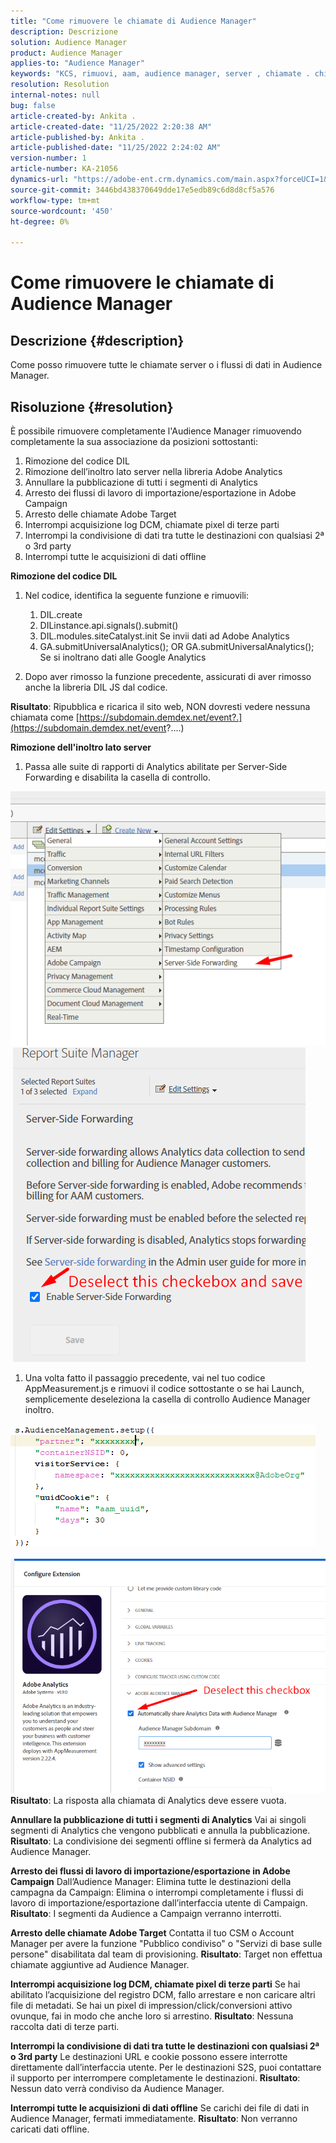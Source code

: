 ```yaml
---
title: "Come rimuovere le chiamate di Audience Manager"
description: Descrizione
solution: Audience Manager
product: Audience Manager
applies-to: "Audience Manager"
keywords: "KCS, rimuovi, aam, audience manager, server , chiamate . chiamate server"
resolution: Resolution
internal-notes: null
bug: false
article-created-by: Ankita .
article-created-date: "11/25/2022 2:20:38 AM"
article-published-by: Ankita .
article-published-date: "11/25/2022 2:24:02 AM"
version-number: 1
article-number: KA-21056
dynamics-url: "https://adobe-ent.crm.dynamics.com/main.aspx?forceUCI=1&pagetype=entityrecord&etn=knowledgearticle&id=a6cfc2bc-676c-ed11-9562-6045bd006239"
source-git-commit: 3446bd438370649dde17e5edb89c6d8d8cf5a576
workflow-type: tm+mt
source-wordcount: '450'
ht-degree: 0%

---
```


# Come rimuovere le chiamate di Audience Manager

## Descrizione {#description}

Come posso rimuovere tutte le chiamate server o i flussi di dati in Audience Manager.

## Risoluzione {#resolution}


È possibile rimuovere completamente l&#39;Audience Manager rimuovendo completamente la sua associazione da posizioni sottostanti:

1. Rimozione del codice DIL
2. Rimozione dell’inoltro lato server nella libreria Adobe Analytics
3. Annullare la pubblicazione di tutti i segmenti di Analytics
4. Arresto dei flussi di lavoro di importazione/esportazione in Adobe Campaign
5. Arresto delle chiamate Adobe Target
6. Interrompi acquisizione log DCM, chiamate pixel di terze parti
7. Interrompi la condivisione di dati tra tutte le destinazioni con qualsiasi 2ª o 3rd party
8. Interrompi tutte le acquisizioni di dati offline


<b>Rimozione del codice DIL</b>

1. Nel codice, identifica la seguente funzione e rimuovili:

   1. DIL.create
   2. DILinstance.api.signals().submit()
   3. DIL.modules.siteCatalyst.init Se invii dati ad Adobe Analytics
   4. GA.submitUniversalAnalytics(); OR GA.submitUniversalAnalytics();  Se si inoltrano dati alle Google Analytics
2. Dopo aver rimosso la funzione precedente, assicurati di aver rimosso anche la libreria DIL JS dal codice.


<b>Risultato</b>: Ripubblica e ricarica il sito web, NON dovresti vedere nessuna chiamata come [https://subdomain.demdex.net/event?.](https://subdomain.demdex.net/event?....)

<b>Rimozione dell&#39;inoltro lato server</b>

1. Passa alle suite di rapporti di Analytics abilitate per Server-Side Forwarding e disabilita la casella di controllo.


![](assets/8a6b5fd5-676c-ed11-9562-6045bd006239.png) ![](assets/8d6b5fd5-676c-ed11-9562-6045bd006239.png)

1. Una volta fatto il passaggio precedente, vai nel tuo codice AppMeasurement.js e rimuovi il codice sottostante o se hai Launch, semplicemente deseleziona la casella di controllo Audience Manager inoltro.


![](assets/8c6b5fd5-676c-ed11-9562-6045bd006239.png)             ![](assets/8b6b5fd5-676c-ed11-9562-6045bd006239.png)
<b>Risultato</b>: La risposta alla chiamata di Analytics deve essere vuota.

<b>Annullare la pubblicazione di tutti i segmenti di Analytics</b>
Vai ai singoli segmenti di Analytics che vengono pubblicati e annulla la pubblicazione.
<b>Risultato</b>: La condivisione dei segmenti offline si fermerà da Analytics ad Audience Manager.

<b>Arresto dei flussi di lavoro di importazione/esportazione in Adobe Campaign</b>
Dall’Audience Manager: Elimina tutte le destinazioni della campagna da Campaign: Elimina o interrompi completamente i flussi di lavoro di importazione/esportazione dall’interfaccia utente di Campaign.
<b>Risultato</b>: I segmenti da Audience a Campaign verranno interrotti.

<b>Arresto delle chiamate Adobe Target</b>
Contatta il tuo CSM o Account Manager per avere la funzione &quot;Pubblico condiviso&quot; o &quot;Servizi di base sulle persone&quot; disabilitata dal team di provisioning.
<b>Risultato</b>: Target non effettua chiamate aggiuntive ad Audience Manager.

<b>Interrompi acquisizione log DCM, chiamate pixel di terze parti</b>
Se hai abilitato l’acquisizione del registro DCM, fallo arrestare e non caricare altri file di metadati.
Se hai un pixel di impression/click/conversioni attivo ovunque, fai in modo che anche loro si arrestino.
<b>Risultato</b>: Nessuna raccolta dati di terze parti.

<b>Interrompi la condivisione di dati tra tutte le destinazioni con qualsiasi 2ª o 3rd party</b>
Le destinazioni URL e cookie possono essere interrotte direttamente dall’interfaccia utente.
Per le destinazioni S2S, puoi contattare il supporto per interrompere completamente le destinazioni.
<b>Risultato</b>: Nessun dato verrà condiviso da Audience Manager.

<b>Interrompi tutte le acquisizioni di dati offline</b>
Se carichi dei file di dati in Audience Manager, fermati immediatamente.
<b>Risultato</b>: Non verranno caricati dati offline.
